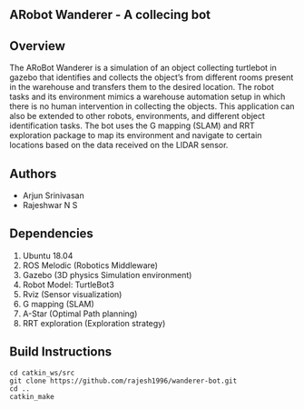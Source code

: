 ## ARobot Wanderer - A collecing bot

## Overview
The ARoBot Wanderer is a simulation of an object collecting turtlebot in gazebo that identifies and collects the object’s from different rooms present in the warehouse and transfers them to the desired location. The robot tasks and its environment mimics a warehouse automation setup in which there is no human intervention in collecting the objects. This application can also be extended to other robots, environments, and different object identification tasks. The bot uses the G mapping (SLAM) and RRT exploration package to map its environment and navigate to certain locations based on the data received on the LIDAR sensor.

## Authors
* Arjun Srinivasan
* Rajeshwar N S

## Dependencies
1. Ubuntu 18.04 
2. ROS Melodic (Robotics Middleware) 
3. Gazebo (3D physics Simulation environment) 
4. Robot Model: TurtleBot3
5. Rviz (Sensor visualization) 
6. G mapping (SLAM)
7. A-Star (Optimal Path planning)
8. RRT exploration (Exploration strategy)

## Build Instructions
```
cd catkin_ws/src
git clone https://github.com/rajesh1996/wanderer-bot.git
cd ..
catkin_make
```




